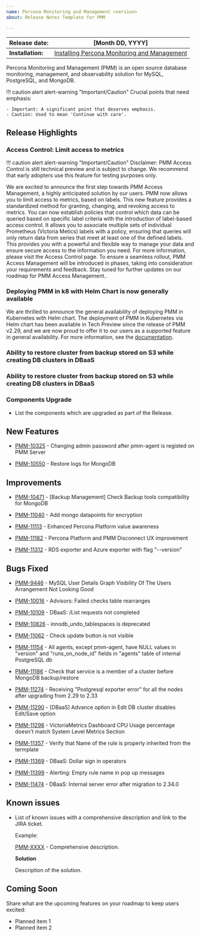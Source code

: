 ```yaml
---
name: Percona Monitoring and Management <version>
about: Release Notes Template for PMM

---
```


| **Release date:** | [Month DD, YYYY]                                                                                    |
| ----------------- | ----------------------------------------------------------------------------------------------- |
| **Installation:** | [Installing Percona Monitoring and Management](https://www.percona.com/software/pmm/quickstart) |

Percona Monitoring and Management (PMM) is an open source database monitoring, management, and observability solution for MySQL, PostgreSQL, and MongoDB.

!!! caution alert alert-warning "Important/Caution"
    Crucial points that need emphasis:

    - Important: A significant point that deserves emphasis.
    - Caution: Used to mean 'Continue with care'.


## Release Highlights

###  Access Control: Limit access to metrics 
!!! caution alert alert-warning "Important/Caution"
    Disclaimer:  PMM Access Control is still technical preview and is subject to change. We recommend that early adopters use this feature for testing purposes only.

We are excited to announce the first step towards PMM Access Management, a highly anticipated solution by our users. PMM now allows you to limit access to metrics, based on labels. This new feature provides a standardized method for granting, changing, and revoking access to metrics. You can now establish policies that control which data can be queried based on specific label criteria with the introduction of label-based access control. It allows you to associate multiple sets of individual Prometheus (Victoria Metics) labels with a policy, ensuring that queries will only return data from series that meet at least one of the defined labels. This provides you with a powerful and flexible way to manage your data and ensure secure access to the information you need. For more information, please visit the Access Control page. 
To ensure a seamless rollout, PMM Access Management will be introduced in phases, taking into consideration your requirements and feedback. Stay tuned for further updates on our roadmap for PMM Access Management..

###  Deploying PMM in k8 with Helm Chart is now generally available
We are thrilled to announce the general availability of deploying PMM in Kubernetes with Helm chart. The deployment of PMM in Kubernetes via Helm chart has been available in Tech Preview since the release of PMM v2.29, and we are now proud to offer it to our users as a supported feature in general availability. For more information, see the  [documentation](https://docs.percona.com/percona-monitoring-and-management/setting-up/server/helm.html).  

###  Ability to restore cluster from backup stored on S3 while creating DB clusters in DBaaS


### Ability to restore cluster from backup stored on S3 while creating DB clusters in DBaaS



### Components Upgrade
- List the components which are upgraded as part of the Release.

## New Features

- [PMM-10325](https://jira.percona.com/browse/PMM-10325) - Changing admin password after pmm-agent is registed on PMM Server

- [PMM-10550](https://jira.percona.com/browse/PMM-10550) - Restore logs for MongoDB



## Improvements

- [PMM-10471](https://jira.percona.com/browse/PMM-10471) - [Backup Management] Check Backup tools compatibility for MongoDB
 
- [PMM-11040](https://jira.percona.com/browse/PMM-11040) - Add mongo datapoints for encryption

- [PMM-11113](https://jira.percona.com/browse/PMM-11113) - Enhanced Percona Platform value awareness

- [PMM-11182](https://jira.percona.com/browse/PMM-11182) - Percona Platform and PMM Disconnect UX improvement

- [PMM-11312](https://jira.percona.com/browse/PMM-11312) - RDS exporter and Azure exporter with flag "--version"


## Bugs Fixed

- [PMM-9446](https://jira.percona.com/browse/PMM-9446) - MySQL User Details Graph Visibility Of The Users Arrangement Not Looking Good


- [PMM-10016](https://jira.percona.com/browse/PMM-10016) - Advisors: Failed checks table rearranges

- [PMM-10109](https://jira.percona.com/browse/PMM-10109) - DBaaS: /List requests not completed

- [PMM-10826](https://jira.percona.com/browse/PMM-10826) - innodb_undo_tablespaces is deprecated
- [PMM-11062](https://jira.percona.com/browse/PMM-11062) - Check update button is not visible
- [PMM-11154](https://jira.percona.com/browse/PMM-11154) - All agents, except pmm-agent, have NULL values in "version" and "runs_on_node_id" fields in "agents" table of internal PostgreSQL db
- [PMM-11186](https://jira.percona.com/browse/PMM-11186) - Check that service is a member of a cluster before MongoDB backup/restore
- [PMM-11274](https://jira.percona.com/browse/PMM-11274) - Receiving "Postgresql exporter error" for all the nodes after upgrading from 2.29 to 2.33
- [PMM-11290](https://jira.percona.com/browse/PMM-11290) - [DBaaS] Advance option in Edit DB cluster disables Edit/Save option
- [PMM-11298](https://jira.percona.com/browse/PMM-11298) - VictoriaMetrics Dashboard CPU Usage percentage doesn't match System Level Metrics Section
- [PMM-11357](https://jira.percona.com/browse/PMM-11357) - Verify that Name of the rule is properly inherited from the termplate
- [PMM-11369](https://jira.percona.com/browse/PMM-11369) - DBaaS: Dollar sign in operators
- [PMM-11399](https://jira.percona.com/browse/PMM-11399) - Alerting: Empty rule name in pop up messages
- [PMM-11474](https://jira.percona.com/browse/PMM-11474) - DBaaS: Internal server error after migration to 2.34.0

## Known issues

- ​List of known issues with a  comprehensive description and link to the JIRA ticket.

    Example:

    [PMM-XXXX](https://jira.percona.com/browse/PMM-XXXX) - Comprehensive description.


    **Solution**

    Description of the solution.


## Coming Soon

  Share what are the upcoming features on your roadmap to keep users excited:

- Planned item 1
- Planned item 2
